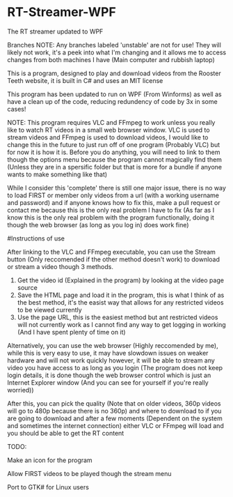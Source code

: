 # RT-Streamer-WPF
The RT streamer updated to WPF

Branches NOTE: Any branches labeled 'unstable' are not for use! They will likely not work, it's a peek into what I'm changing and it allows me to access changes from both machines I have (Main computer and rubbish laptop)

This is a program, designed to play and download videos from the Rooster Teeth website, it is built in C# and uses an MIT license

This program has been updated to run on WPF (From Winforms) as well as have a clean up of the code, reducing redundency of code by 3x in some cases!

NOTE: This program requires VLC and FFmpeg to work unless you really like to watch RT videos in a small web browser window. VLC is used to stream videos and FFmpeg is used to download videos, I would like to change this in the future to just run off of one program (Probably VLC) but for now it is how it is. Before you do anything, you will need to link to them though the options menu  because the program cannot magically find them (Unless they are in a spersific folder but that is more for a bundle if anyone wants to make something like that)

While I consider this 'complete' there is still one major issue, there is no way to load FIRST or member only videos from a url (with a working username and password) and if anyone knows how to fix this, make a pull request or contact me because this is the only real problem I have to fix (As far as I know this is the only real problem with the program functionally, doing it though the web browser (as long as you log in) does work fine)

#Instructions of use

After linking to the VLC and FFmpeg executable, you can use the Stream button (Only reccomended if the other method doesn't work) to download or stream a video though 3 methods.
1) Get the video id (Explained in the program) by looking at the video page source
2) Save the HTML page and load it in the program, this is what I think of as the best method, it's the easist way that allows for any restricted videos to be viewed currently
3) Use the page URL, this is the easiest method but ant restricted videos will not currently work as I cannot find any way to get logging in working (And I have spent plenty of time on it)

Alternatively, you can use the web browser (Highly reccomended by me), while this is very easy to use, it may have slowdown issues on weaker hardware and will not work quickly however, it will be able to stream any video you have access to as long as you login (The program does not keep login details, it is done though the web browser control which is just an Internet Explorer window (And you can see for yourself if you're really worried))

After this, you can pick the quality (Note that on older videos, 360p videos will go to 480p because there is no 360p) and where to download to if you are going to download and after a few moments (Dependent on the system and sometimes the internet connection) either VLC or FFmpeg will load and you should be able to get the RT content

TODO:

Make an icon for the program

Allow FIRST videos to be played though the stream menu

Port to GTK# for Linux users
